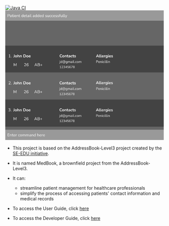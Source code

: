 [![Java CI](https://github.com/AY2324S1-CS2103T-T12-4/tp/actions/workflows/gradle.yml/badge.svg)](https://github.com/AY2324S1-CS2103T-T12-4/tp/actions/workflows/gradle.yml)
![Ui](docs/images/Ui.png)

* This project is based on the AddressBook-Level3 project created by the [SE-EDU initiative](https://se-education.org).

* It is named MedBook, a brownfield project from the AddressBook-Level3.
* It can:
  * streamline patient management for healthcare professionals 
  * simplify the process of accessing patients' contact information and medical records
* To access the User Guide, click [here](/docs/UserGuide.md)
* To access the Developer Guide, click [here](/docs/DeveloperGuide.md)

